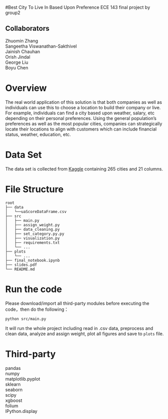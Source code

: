 #Best City To Live In Based Upon Preference
ECE 143 final project by group2

## Collaborators
Zhuomin Zhang<br>
Sangeetha Viswanathan-Sakthivel <br>
Jainish Chauhan<br>
Orish Jindal<br>
George Liu<br>
Boyu Chen<br>


# Overview
The real world application of this solution is that both companies as well as individuals can use this to choose a location to build their company or live. For example, individuals can find a city based upon weather, salary, etc depending on their personal preferences. Using the general population’s preferences as well as the most popular cities, companies can strategically locate their locations to align with customers which can include financial status, weather, education, etc.

# Data Set
The data set is collected from [Kaggle](https://www.kaggle.com/orhankaramancode/city-quality-of-life-dataset) containing 265 cities and 21 columns.

# File Structure
```
root
├── data
│   └──uaScoreDataFrame.csv  
├── src
│   ├── main.py
│   ├── assign_weight.py
│   ├── data_cleaning.py
│   ├── set_category.py.py
│   ├── visualization.py
│   ├── requirements.txt
│   └── ...
├── plots
│   └── ...
├── final_notebook.ipynb
├── slides.pdf
└── README.md

```

# Run the code
Please download/import all third-party modules before executing the code，then do the following：

```
python src/main.py
``` 
It will run the whole project including read in .csv data, preprocess and clean data, analyze and assign weight, plot all figures and save to ```plots``` file.

# Third-party 
pandas<br>
numpy<br>
matplotlib.pyplot<br>
sklearn<br>
seaborn<br>
scipy<br>
xgboost<br>
folium<br>
IPython.display<br>